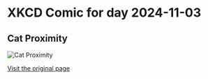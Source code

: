 
# XKCD Comic for day 2024-11-03

## Cat Proximity

![Cat Proximity](https://imgs.xkcd.com/comics/cat_proximity.png "Yes you are!  And you're sitting there!  Hi, kitty!")

[Visit the original page](https://xkcd.com/231/)
